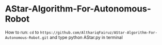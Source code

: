 # AStar-Algorithm-For-Autonomous-Robot
How to run: `cd` to `https://github.com/AlthariqFairuz/AStar-Algorithm-For-Autonomous-Robot.git` and type python AStar.py in terminal